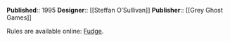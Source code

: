 **Published**:: 1995
**Designer**:: [[Steffan O’Sullivan]]
**Publisher**:: [[Grey Ghost Games]]

Rules are available online: [Fudge](https://www.fudgerpg.com/goodies/fudge-files.html?task=download.send&id=3&catid=3&m=0).